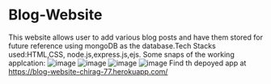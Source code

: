 # Blog-Website
This website allows user to add various blog posts and have them stored for future reference using mongoDB as the database.Tech Stacks used:HTML,CSS, node.js,express.js,ejs.
Some snaps of the working applcation:
![image](https://user-images.githubusercontent.com/86802843/189474226-06e9b787-3ced-41bc-8419-3f707ab125a1.png)
![image](https://user-images.githubusercontent.com/86802843/189474244-ec91d33f-1b40-4c35-bc77-be79e6209fb8.png)
![image](https://user-images.githubusercontent.com/86802843/189474257-60579dc3-43e5-4fca-a535-4a4f22e91f4d.png)
![image](https://user-images.githubusercontent.com/86802843/189474261-9175b5fe-cf96-4203-823f-31a44b8058a2.png)
Find th depoyed app at https://blog-website-chirag-77.herokuapp.com/
